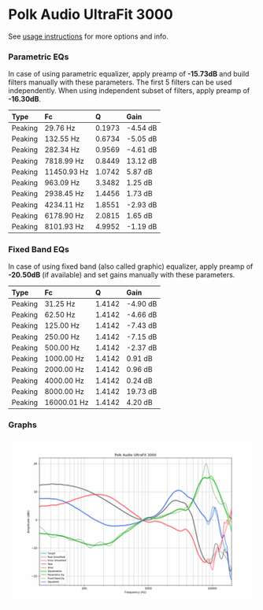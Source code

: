 # Polk Audio UltraFit 3000
See [usage instructions](https://github.com/jaakkopasanen/AutoEq#usage) for more options and info.

### Parametric EQs
In case of using parametric equalizer, apply preamp of **-15.73dB** and build filters manually
with these parameters. The first 5 filters can be used independently.
When using independent subset of filters, apply preamp of **-16.30dB**.

| Type    | Fc          |      Q | Gain     |
|:--------|:------------|:-------|:---------|
| Peaking | 29.76 Hz    | 0.1973 | -4.54 dB |
| Peaking | 132.55 Hz   | 0.6734 | -5.05 dB |
| Peaking | 282.34 Hz   | 0.9569 | -4.61 dB |
| Peaking | 7818.99 Hz  | 0.8449 | 13.12 dB |
| Peaking | 11450.93 Hz | 1.0742 | 5.87 dB  |
| Peaking | 963.09 Hz   | 3.3482 | 1.25 dB  |
| Peaking | 2938.45 Hz  | 1.4456 | 1.73 dB  |
| Peaking | 4234.11 Hz  | 1.8551 | -2.93 dB |
| Peaking | 6178.90 Hz  | 2.0815 | 1.65 dB  |
| Peaking | 8101.93 Hz  | 4.9952 | -1.19 dB |

### Fixed Band EQs
In case of using fixed band (also called graphic) equalizer, apply preamp of **-20.50dB**
(if available) and set gains manually with these parameters.

| Type    | Fc          |      Q | Gain     |
|:--------|:------------|:-------|:---------|
| Peaking | 31.25 Hz    | 1.4142 | -4.90 dB |
| Peaking | 62.50 Hz    | 1.4142 | -4.66 dB |
| Peaking | 125.00 Hz   | 1.4142 | -7.43 dB |
| Peaking | 250.00 Hz   | 1.4142 | -7.15 dB |
| Peaking | 500.00 Hz   | 1.4142 | -2.37 dB |
| Peaking | 1000.00 Hz  | 1.4142 | 0.91 dB  |
| Peaking | 2000.00 Hz  | 1.4142 | 0.96 dB  |
| Peaking | 4000.00 Hz  | 1.4142 | 0.24 dB  |
| Peaking | 8000.00 Hz  | 1.4142 | 19.73 dB |
| Peaking | 16000.01 Hz | 1.4142 | 4.20 dB  |

### Graphs
![](./Polk%20Audio%20UltraFit%203000.png)